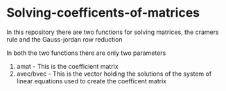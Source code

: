 # Solving-coefficents-of-matrices
In this repository there are two functions for solving matrices, the cramers rule and the Gauss-jordan row reduction

In both the two functions there are only two parameters
1. amat - This is the coefficient matrix
2. avec/bvec - This is the vector holding the solutions of the system of linear equations used to create the coefficent matrix
